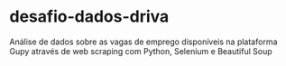 # desafio-dados-driva
Análise de dados sobre as vagas de emprego disponíveis na plataforma Gupy através de web scraping com Python, Selenium e Beautiful Soup
